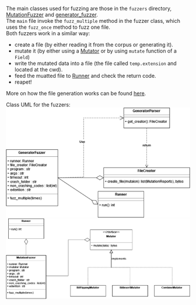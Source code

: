 The main classes used for fuzzing are those in the `fuzzers` directory, [MutationFuzzer](../src/fuzzers/mutation_fuzzer.py) and [generator_fuzzer](../src/fuzzers/generator_fuzzer.py).<br>
The `main` file invoke the `fuzz_multiple` method in the fuzzer class, which uses the `fuzz_once` method to fuzz one file. <br>
Both fuzzers work in a similar way:
- create a file (by either reading it from the corpus or generating it).
- mutate it (by either using a [Mutator](../src/mutators/mutator.py) or by using `mutate` function of a `Field`)
- write the mutated data into a file (the file called `temp.extension` and located at the cwd).
- feed the muatted file to [Runner](../src/runner.py) and check the return code.
- reapet!

More on how the file generation works can be found [here](./file_generation.md).

Class UML for the fuzzers:
![](./Generator_UML.png)
![](./Mutator_UML.png)
